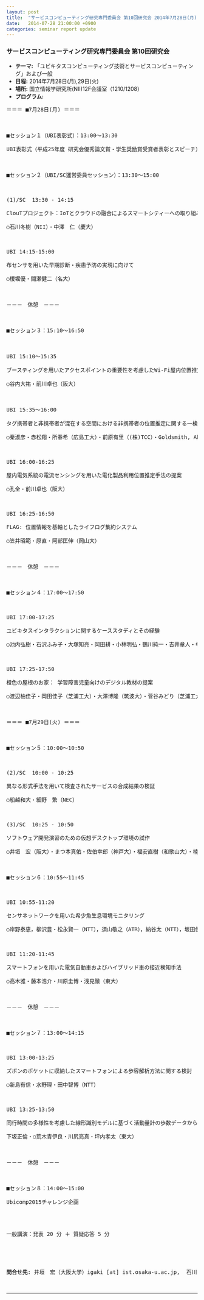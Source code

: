 ```yaml
---
layout: post
title:  "サービスコンピューティング研究専門委員会 第10回研究会 2014年7月28日(月),29日(火)"
date:   2014-07-28 21:00:00 +0900
categories: seminar report update
---
```


### サービスコンピューティング研究専門委員会 第10回研究会
- __テーマ:__ 「ユビキタスコンピューティング技術とサービスコンピューティング」および一般
- __日程:__ 2014年7月28日(月),29日(火)
- __場所:__ 国立情報学研究所(NII)12F会議室（1210/1208）
- __プログラム:__


<pre>
＝＝＝ ■7月28日(月) ＝＝＝ <br />
<br />
■セッション１（UBI表彰式）：13:00～13:30<br />
UBI表彰式（平成25年度 研究会優秀論文賞・学生奨励賞受賞者表彰とスピーチ）<br />
<br />
■セッション２（UBI/SC運営委員セッション）：13:30～15:00<br />
<br />
(1)/SC  13:30 - 14:15<br />
ClouTプロジェクト：IoTとクラウドの融合によるスマートシティーへの取り組み<br />
○石川冬樹（NII）・中澤　仁（慶大）<br />
<br />
UBI 14:15-15:00<br />
布センサを用いた早期診断・疾患予防の実現に向けて<br />
○榎堀優・間瀬健二（名大）<br />
<br />
－－－　休憩　－－－<br />
<br />
■セッション３：15:10～16:50<br />
<br />
UBI 15:10～15:35<br />
ブースティングを用いたアクセスポイントの重要性を考慮したWi-Fi屋内位置推定手法<br />
○谷内大祐・前川卓也（阪大）<br />
<br />
UBI 15:35～16:00<br />
タグ携帯者と非携帯者が混在する空間における非携帯者の位置推定に関する一検討<br />
○秦淑彦・赤松翔・所春希（広島工大）・前原有里（(株)TCC）・Goldsmith, Abraham（三菱電機）<br />
<br />
UBI 16:00-16:25<br />
屋内電気系統の電流センシングを用いた電化製品利用位置推定手法の提案<br />
○孔全・前川卓也（阪大）<br />
<br />
UBI 16:25-16:50<br />
FLAG: 位置情報を基軸としたライフログ集約システム<br />
○笠井昭範・原直・阿部匡伸（岡山大）<br />
<br />
－－－　休憩　－－－<br />
<br />
■セッション４：17:00～17:50<br />
<br />
UBI 17:00-17:25<br />
ユビキタスインタラクションに関するケーススタディとその経験<br />
○池内弘樹・石沢ふみ子・大塚知亮・岡田耕・小林明弘・鶴川純一・吉井章人・中島達夫（早大）<br />
<br />
UBI 17:25-17:50<br />
橙色の屋根のお家： 学習障害児童向けのデジタル教材の提案<br />
○渡辺柚佳子・岡田佳子（芝浦工大）・大澤博隆（筑波大）・菅谷みどり（芝浦工大）<br />
<br />
＝＝＝ ■7月29日(火) ＝＝＝<br />
<br />
■セッション５：10:00～10:50<br />
<br />
(2)/SC  10:00 - 10:25<br />
異なる形式手法を用いて検査されたサービスの合成結果の検証<br />
○船越和大・細野　繁（NEC）<br />
<br />
(3)/SC  10:25 - 10:50<br />
ソフトウェア開発演習のための仮想デスクトップ環境の試作<br />
○井垣　宏（阪大）・まつ本真佑・佐伯幸郎（神戸大）・福安直樹（和歌山大）・楠本真二（阪大）<br />
<br />
■セッション６：10:55～11:45<br />
<br />
UBI 10:55-11:20<br />
センサネットワークを用いた希少魚生息環境モニタリング<br />
○岸野泰恵，柳沢豊・松永賢一（NTT），須山敬之（ATR），納谷太（NTT），坂田伊織・北川忠生（近大）<br />
<br />
UBI 11:20-11:45<br />
スマートフォンを用いた電気自動車およびハイブリッド車の接近検知手法<br />
○高木雅・藤本浩介・川原圭博・浅見徹（東大）<br />
<br />
－－－　休憩　－－－<br />
<br />
■セッション７：13:00～14:15<br />
<br />
UBI 13:00-13:25<br />
ズボンのポケットに収納したスマートフォンによる歩容解析方法に関する検討<br />
○新島有信・水野理・田中智博（NTT）<br />
<br />
UBI 13:25-13:50<br />
同行時間の多様性を考慮した線形識別モデルに基づく活動量計の歩数データからの同行検知法<br />
下坂正倫・○荒木青伊良・川尻亮真・坪内孝太（東大）<br />
<br />
－－－　休憩　－－－<br />
<br />
■セッション８：14:00～15:00<br />
Ubicomp2015チャレンジ企画<br />

<br />
一般講演：発表 20 分 ＋ 質疑応答 5 分<br />
<br />


<b>問合せ先</b>: 井垣　宏（大阪大学）igaki [at] ist.osaka-u.ac.jp,  石川　冬樹（NII）f-ishikawa [at] nii.ac.jp<br />

<hr />          

</pre>

